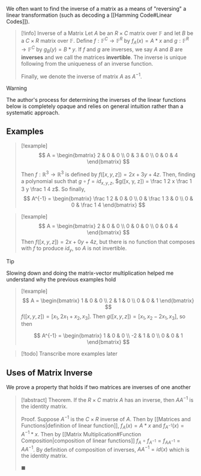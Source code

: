 We often want to find the inverse of a matrix as a means of "reversing" a linear transformation (such as decoding a [[Hamming Code#Linear Codes]]).

> [!info] Inverse of a Matrix
> Let $A$ be an $R \times C$ matrix over $\mathbb{F}$ and let $B$ be a $C \times R$ matrix over $\mathbb{F}$. Define $f: \mathbb{F}^C \to \mathbb{F}^R$ by $f_A(x) = A * x$ and $g: \mathbb{F}^R \to \mathbb{F}^C$ by $g_B(y) = B * y$. If $f$ and $g$ are inverses, we say $A$ and $B$ are **inverses** and we call the matrices **invertible**. The inverse is unique following from the uniqueness of an inverse function.
> 
> Finally, we denote the inverse of matrix $A$ as $A^{-1}$.

> [!warning] 
> The author's process for determining the inverses of the linear functions below is completely opaque and relies on general intuition rather than a systematic approach.

## Examples

> [!example]
> $$
> A = 
> \begin{bmatrix}
> 2 & 0 & 0 \\
> 0 & 3 & 0 \\
> 0 & 0 & 4
> \end{bmatrix}
> $$
> 
> Then $f: \mathbb{R}^3 \to \mathbb{R}^3$ is defined by $f([x, y, z]) = 2x + 3y + 4z$. Then, finding a polynomial such that $g \circ f  = id_{x,y,z}$, $g([x, y, z]) = \frac 1 2 x \frac 1 3 y \frac 1 4 z$. So finally, 
> $$
> A^{-1} =
> \begin{bmatrix}
> \frac 1 2 & 0 & 0 \\
> 0 & \frac 1 3 & 0 \\
> 0 & 0 & \frac 1 4 
> \end{bmatrix}
> $$

> [!example]
> $$
> A = 
> \begin{bmatrix}
> 2 & 0 & 0 \\
> 0 & 0 & 0 \\
> 0 & 0 & 4
> \end{bmatrix}
> $$
> Then $f([x, y, z]) = 2x + 0y + 4z$, but there is no function that composes with $f$ to produce $id_y$, so $A$ is not invertible.

> [!tip] 
> Slowing down and doing the matrix-vector multiplication helped me understand why the previous examples hold

> [!example]
> $$
> A = 
> \begin{bmatrix}
> 1 & 0 & 0 \\
> 2 & 1 & 0 \\
> 0 & 0 & 1
> \end{bmatrix}
> $$
> $f([x, y, z]) = [x_1, 2x_1 + x_2, x_3]$. Then $g([x, y, z]) = [x_1, x_2 - 2x_1, x_3]$, so then
> 
> $$
> A^{-1} =
> \begin{bmatrix}
>  1 & 0 & 0 \\
> -2 & 1 & 0 \\
>  0 & 0 & 1 
> \end{bmatrix}
> $$

> [!todo]
> Transcribe more examples later

## Uses of Matrix Inverse

We prove a property that holds if two matrices are inverses of one another

> [!abstract] Theorem.
> If the $R \times C$ matrix $A$ has an inverse, then $AA^{-1}$ is the identity matrix.
> 
> Proof.
> Suppose $A^{-1}$ is the $C \times R$ inverse of $A$. Then by [[Matrices and Functions|definition of linear function]], $f_A(x) = A * x$ and $f_{A^{-1}}(x) = A^{-1} * x$. Then by [[Matrix Multiplication#Function Composition|composition of linear functions]] $f_A \circ f_{A^{-1}} = f_{AA^{-1}} = AA^{-1}$. By definition of composition of inverses, $AA^{-1} = id(x)$ which is the identity matrix. 
> 
> $\blacksquare$